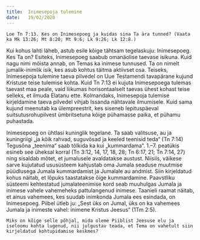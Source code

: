 ```yaml
---
title:  Inimesepoja tulemine 
date:   19/02/2020
---
```


`Loe Tn 7:13. Kes on Inimesepoeg ja kuidas sina Ta ära tunned? (Vaata ka Mk 13:26; Mt 8:20; Mt 9:6; Lk 9:26; Lk 12:8.)`

Kui kohus lahti läheb, astub esile kõige tähtsam tegelaskuju: Inimesepoeg. Kes Ta on? Esiteks, Inimesepoeg saabub omanäolise taevase isikuna. Kuid nagu nimi mõista annab, on Temas ka inimese tunnused. Ta on nimelt jumalik-inimlik isik, kes asub kohtus täitma aktiivset osa. Teiseks, Inimesepoja tulemine taeva pilvedel on Uue Testamendi tavapärane kujund Kristuse teise tulemise kohta. Kuid Tn 7:13 ei kujuta Inimesepoega tulemas taevast maa peale, vaid liikumas horisontaalselt taevas ühest kohast teise selleks, et ilmuda Elatanu ette. Kolmandaks, Inimesepoja tulemise kirjeldamine taeva pilvedel vihjab Issanda nähtavale ilmumisele. Kuid sama kujund meenutab ka ülempreestrit, kes siseneb lepituspäeval suitsutusrohupilvest ümbritsetuna kõige pühamasse paika, et pühamu puhastada.

Inimesepoeg on ühtlasi kuninglik tegelane. Ta saab valitsuse, au ja kuningriigi „ja kõik rahvad, suguvõsad ja keeled teenisid teda“ (Tn 7:14) Tegusõna „teenima“ saab tõlkida ka kui „kummardama“. 1.–7. peatükis esineb see üheksal korral (Tn 3:12, 14, 17, 18, 28; Tn 6:17, 21; Tn 7:14, 27) ning sisaldab mõtet, et jumalusele avaldatakse austust. Niisiis, väikese sarve kujutatud ususüsteem kahjustab oma Jumala seaduse muutmise püüdlusega Jumala kummardamist ja Jumalale au andmist. Siin kirjeldatud kohus näitab, et lõpuks taastatakse õige kummardamine. Paavstliku süsteemi kehtestatud jumalateenimise kord seab muuhulgas Jumala ja inimese vahele vahemeheks pattulangenud inimese. Taanieli raamat näitab, et ainus vahemees, kes suudab inimkonda Jumala ees esindada, on Inimesepoeg. Piibel ütleb ju: „Sest üks on Jumal, üks on ka vahemees Jumala ja inimeste vahel: inimene Kristus Jeesus“ (1Tm 2:5).

`Miks on kõige selle põhjal, mida oleme Piiblist Jeesuse elu ja iseloomu kohta lugenud, nii julgustav teada, et Tema on vahetult siin kirjeldatud kohtupidamise keskmes?`
